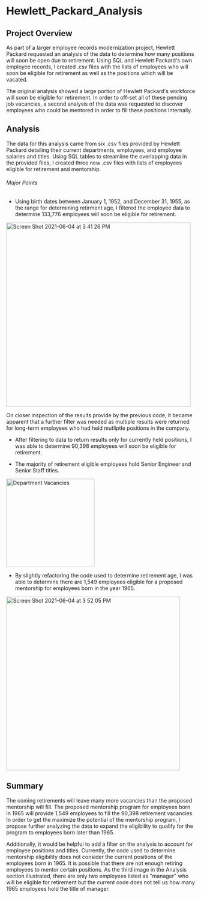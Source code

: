 # Hewlett_Packard_Analysis

## Project Overview

As part of a larger employee records modernization project, Hewlett Packard requested an analysis of the data to determine how many positions will soon be open due to retirement. Using SQL and Hewlett Packard's own employee records, I created .csv files with the lists of employees who will soon be eligible for retirement as well as the positions which will be vacated.

The original analysis showed a large portion of Hewlett Packard's workforce will soon be eligible for retirement. In order to off-set all of these pending job vacancies, a second analysis of the data was requested to discover employees who could be mentored in order to fill these positions internally.

## Analysis

The data for this analysis came from six .csv files provided by Hewlett Packard detailing their current departments, employees, and employee salaries and titles. Using SQL tables to streamline the overlapping data in the provided files, I created three new .csv files with lists of employees eligible for retirement and mentorship.

###### Major Points

- Using birth dates between January 1, 1952, and December 31, 1955, as the range for determining retirment age, I filtered the employee data to determine 133,776 employees will soon be eligible for retirement.

<img width="491" alt="Screen Shot 2021-06-04 at 3 41 26 PM" src="https://user-images.githubusercontent.com/82982901/120854619-6739ea80-c54b-11eb-90df-1553f6db70ef.png">

On closer inspection of the results provide by the previous code, it became apparent that a further filter was needed as multiple results were returned for long-term employees who had held mutliptle positions in the company. 

- After filtering to data to return results only for currently held positions, I was able to determine 90,398 employees will soon be eligible for retirement.

- The majority of retirement eligible employees hold Senior Engineer and Senior Staff titles.

<img width="235" alt="Department Vacancies" src="https://user-images.githubusercontent.com/82982901/120855123-14acfe00-c54c-11eb-893c-6146409d17c9.png">

- By slightly refactoring the code used to determine retirement age, I was able to determine there are 1,549 employees eligible for a proposed mentorship for employees born in the year 1965.

<img width="463" alt="Screen Shot 2021-06-04 at 3 52 05 PM" src="https://user-images.githubusercontent.com/82982901/120855757-e54ac100-c54c-11eb-9277-3961cc55a84c.png">

## Summary

The coming retirements will leave many more vacancies than the proposed mentorship will fill. The proposed mentorship program for employees born in 1965 will provide 1,549 employees to fill the 90,398 retirement vacancies. In order to get the maximize the potential of the mentorship program, I propose further analyzing the data to expand the eligibility to qualify for the program to employees born later than 1965. 

Additionally, it would be helpful to add a filter on the analysis to account for employee positions and titles. Currently, the code used to determine mentorship eligibility does not consider the current positions of the employees born in 1965. It is possible that there are not enough retiring employees to mentor certain positions. As the third image in the Analysis section illustrated, there are only two employees listed as "manager" who will be eligible for retirement but the current code does not tell us how many 1965 employees hold the title of manager.   
